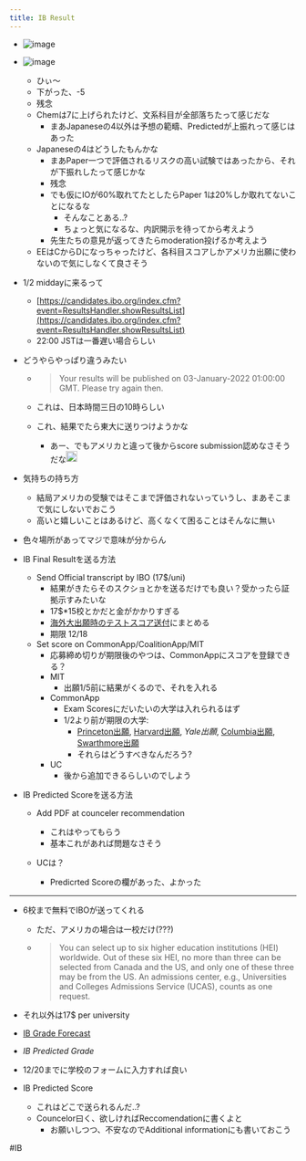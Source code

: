 ```yaml
---
title: IB Result
---
```


* ![image](https://gyazo.com/7808da89b6b574f87440bad71ef94ded/thumb/1000)

* ![image](https://gyazo.com/694ab7b76a90e695d244d4e3aa479905/thumb/1000)
  
  * ひぃ〜
  * 下がった、-5
  * 残念
  * Chemは7に上げられたけど、文系科目が全部落ちたって感じだな
    * まあJapaneseの4以外は予想の範疇、Predictedが上振れって感じはあった
  * Japaneseの4はどうしたもんかな
    * まあPaper一つで評価されるリスクの高い試験ではあったから、それが下振れしたって感じかな
    * 残念
    * でも仮にIOが60%取れてたとしたらPaper 1は20%しか取れてないことになるな
      * そんなことある..?
      * ちょっと気になるな、内訳開示を待ってから考えよう
    * 先生たちの意見が返ってきたらmoderation投げるか考えよう
  * EEはCからDになっちゃったけど、各科目スコアしかアメリカ出願に使わないので気にしなくて良さそう
* 1/2 middayに来るって
  
  * [https://candidates.ibo.org/index.cfm?event=ResultsHandler.showResultsList](https://candidates.ibo.org/index.cfm?event=ResultsHandler.showResultsList)
  * 22:00 JSTは一番遅い場合らしい
* どうやらやっぱり違うみたい
  
  * 
     > 
     > Your results will be published on 03-January-2022 01:00:00 GMT. Please try again then.
  
  * これは、日本時間三日の10時らしい
  * これ、結果でたら東大に送りつけようかな
    * あー、でもアメリカと違って後からscore submission認めなさそうだな<img src='https://scrapbox.io/api/pages/blu3mo-public/blu3mo/icon' alt='blu3mo.icon' height="19.5"/>
* 気持ちの持ち方
  
  * 結局アメリカの受験ではそこまで評価されないっていうし、まあそこまで気にしないでおこう
  * 高いと嬉しいことはあるけど、高くなくて困ることはそんなに無い
* 色々場所があってマジで意味が分からん

* IB Final Resultを送る方法
  
  * Send Official transcript by IBO (17$/uni)
    * 結果がきたらそのスクショとかを送るだけでも良い？受かったら証拠示すみたいな
    * 17$\*15校とかだと金がかかりすぎる
    * [海外大出願時のテストスコア送付](%E6%B5%B7%E5%A4%96%E5%A4%A7%E5%87%BA%E9%A1%98%E6%99%82%E3%81%AE%E3%83%86%E3%82%B9%E3%83%88%E3%82%B9%E3%82%B3%E3%82%A2%E9%80%81%E4%BB%98.md)にまとめる
    * 期限 12/18
  * Set score on CommonApp/CoalitionApp/MIT
    * 応募締め切りが期限後のやつは、CommonAppにスコアを登録できる？
    * MIT
      * 出願1/5前に結果がくるので、それを入れる
    * CommonApp
      * Exam Scoresにだいたいの大学は入れられるはず
      * 1/2より前が期限の大学:
        * [Princeton出願](Princeton%E5%87%BA%E9%A1%98.md), [Harvard出願](Harvard%E5%87%BA%E9%A1%98.md), *Yale出願*, [Columbia出願](Columbia%E5%87%BA%E9%A1%98.md), [Swarthmore出願](Swarthmore%E5%87%BA%E9%A1%98.md)
        * それらはどうすべきなんだろう?
    * UC
      * 後から追加できるらしいのでしよう
* IB Predicted Scoreを送る方法
  
  * Add PDF at counceler recommendation
    
    * これはやってもらう
    * 基本これがあれば問題なさそう
  * UCは？
    
    * Predicrted Scoreの欄があった、よかった

---

* 6校まで無料でIBOが送ってくれる
  
  * ただ、アメリカの場合は一校だけ(???)
  * 
     > 
     > You can select up to six higher education institutions (HEI) worldwide. Out of these six HEI, no more than three can be selected from Canada and the US, and only one of these three may be from the US. An admissions center, e.g., Universities and Colleges Admissions Service (UCAS), counts as one request.

* それ以外は17$ per university

* [IB Grade Forecast](IB%20Grade%20Forecast.md)

* *IB Predicted Grade*

* 12/20までに学校のフォームに入力すれば良い

* IB Predicted Score
  
  * これはどこで送られるんだ..?
  * Councelor曰く、欲しければReccomendationに書くよと
    * お願いしつつ、不安なのでAdditional informationにも書いておこう

\#IB
